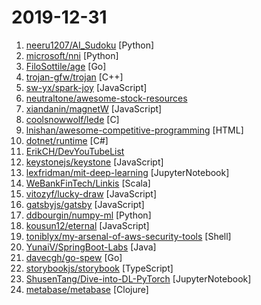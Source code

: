# 2019-12-31

1. [neeru1207/AI_Sudoku](https://github.com/neeru1207/AI_Sudoku "GUI based Smart Sudoku Solver that tries to extract a sudoku puzzle from a photo and solve it") [Python]
2. [microsoft/nni](https://github.com/microsoft/nni "An open source AutoML toolkit for neural architecture search, model compression and hyper-parameter tuning.") [Python]
3. [FiloSottile/age](https://github.com/FiloSottile/age "A simple, modern and secure encryption tool with small explicit keys, no config options, and UNIX-style composability.") [Go]
4. [trojan-gfw/trojan](https://github.com/trojan-gfw/trojan "An unidentifiable mechanism that helps you bypass GFW.") [C++]
5. [sw-yx/spark-joy](https://github.com/sw-yx/spark-joy "✨😂easy ways to add design flair, user delight, and whimsy to your product.") [JavaScript]
6. [neutraltone/awesome-stock-resources](https://github.com/neutraltone/awesome-stock-resources "🌇 A collection of links for free stock photography, video and Illustration websites") 
7. [xiandanin/magnetW](https://github.com/xiandanin/magnetW "磁力链接聚合搜索") [JavaScript]
8. [coolsnowwolf/lede](https://github.com/coolsnowwolf/lede "Lean's OpenWrt source") [C]
9. [lnishan/awesome-competitive-programming](https://github.com/lnishan/awesome-competitive-programming "💎 A curated list of awesome Competitive Programming, Algorithm and Data Structure resources") [HTML]
10. [dotnet/runtime](https://github.com/dotnet/runtime ".NET is a cross-platform runtime for cloud, IoT, and desktop apps.") [C#]
11. [ErikCH/DevYouTubeList](https://github.com/ErikCH/DevYouTubeList "List of Development YouTube Channels") 
12. [keystonejs/keystone](https://github.com/keystonejs/keystone "A scalable platform and CMS to build Node.js applications") [JavaScript]
13. [lexfridman/mit-deep-learning](https://github.com/lexfridman/mit-deep-learning "Tutorials, assignments, and competitions for MIT Deep Learning related courses.") [JupyterNotebook]
14. [WeBankFinTech/Linkis](https://github.com/WeBankFinTech/Linkis "Linkis helps easily connect to various back-end computation/storage engines(Spark, Python, TiDB...), exposes various interfaces(REST, JDBC, Java ...), with multi-tenancy, high performance, and resource control.") [Scala]
15. [vitozyf/lucky-draw](https://github.com/vitozyf/lucky-draw "年会抽奖程序") [JavaScript]
16. [gatsbyjs/gatsby](https://github.com/gatsbyjs/gatsby "Build blazing fast, modern apps and websites with React") [JavaScript]
17. [ddbourgin/numpy-ml](https://github.com/ddbourgin/numpy-ml "Machine learning, in numpy") [Python]
18. [kousun12/eternal](https://github.com/kousun12/eternal "👾~ music, eternal ~ 👾") [JavaScript]
19. [toniblyx/my-arsenal-of-aws-security-tools](https://github.com/toniblyx/my-arsenal-of-aws-security-tools "List of open source tools for AWS security: defensive, offensive, auditing, DFIR, etc.") [Shell]
20. [YunaiV/SpringBoot-Labs](https://github.com/YunaiV/SpringBoot-Labs "Spring Boot 2.X 专栏更新中，未来更新 Spring Cloud Alibaba 。欢迎胖友 Star 一波") [Java]
21. [davecgh/go-spew](https://github.com/davecgh/go-spew "Implements a deep pretty printer for Go data structures to aid in debugging") [Go]
22. [storybookjs/storybook](https://github.com/storybookjs/storybook "📓 UI component dev & test: React, Vue, Angular, React Native, Ember, Web Components & more!") [TypeScript]
23. [ShusenTang/Dive-into-DL-PyTorch](https://github.com/ShusenTang/Dive-into-DL-PyTorch "本项目将《动手学深度学习》(Dive into Deep Learning)原书中的MXNet实现改为PyTorch实现。") [JupyterNotebook]
24. [metabase/metabase](https://github.com/metabase/metabase "The simplest, fastest way to get business intelligence and analytics to everyone in your company 😋") [Clojure]
